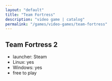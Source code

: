 ```yaml
---
layout: "default"
title: "Team Fortress"
description: "video game | catalog"
permalink: "/games/video-games/team-fortress"
---
```


## Team Fortress 2

- launcher: Steam
- Linux: yes
- Windows: yes
- free to play
